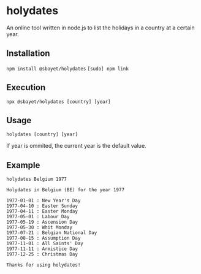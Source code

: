 # holydates

An online tool written in node.js to list the holidays in a country at a certain year.

## Installation

```npm install @sbayet/holydates```
```[sudo] npm link```

## Execution

```npx @sbayet/holydates [country] [year]```

## Usage

```holydates [country] [year]```

If year is ommited, the current year is the default value.

## Example

```holydates Belgium 1977```

```
Holydates in Belgium (BE) for the year 1977

1977-01-01 : New Year's Day
1977-04-10 : Easter Sunday
1977-04-11 : Easter Monday
1977-05-01 : Labour Day
1977-05-19 : Ascension Day
1977-05-30 : Whit Monday
1977-07-21 : Belgian National Day
1977-08-15 : Assumption Day
1977-11-01 : All Saints' Day
1977-11-11 : Armistice Day
1977-12-25 : Christmas Day

Thanks for using holydates!
```
